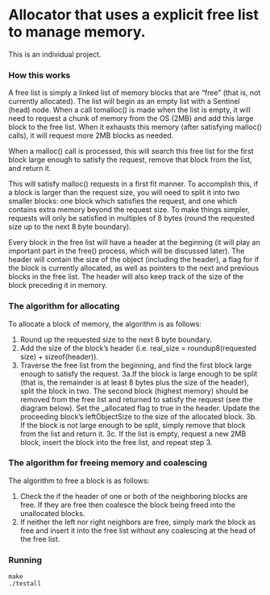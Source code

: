 # Allocator that uses a explicit free list to manage memory.
This is an individual project.

### How this works

A free list is simply a linked list of memory blocks that are “free” (that is, not currently allocated). The list will begin as an empty list with a Sentinel (head) node. When a call tomalloc() is made when the list is empty, it will need to request a chunk of memory from the OS (2MB) and add this large block to the free list. When it exhausts this memory (after satisfying malloc() calls), it will request more 2MB blocks as needed.

When a malloc() call is processed, this will search this free list for the first block large enough to satisfy the request, remove that block from the list, and return it. 

This will satisfy malloc() requests in a first fit manner. To accomplish this, if a block is larger than the request size, you will need to split it into two smaller blocks: one block which satisfies the request, and one which contains extra memory beyond the request size. To make things simpler, requests will only be satisfied in multiples of 8 bytes (round the requested size up to the next 8 byte boundary).

Every block in the free list will have a header at the beginning (it will play an important part in the free() process, which will be discussed later). The header will contain the size of the object (including the header), a flag for if the block is currently allocated, as well as pointers to the next and previous blocks in the free list.  The header will also keep track of the size of the block preceding it in memory.

### The algorithm for allocating

To allocate a block of memory, the algorithm is as follows:

  1.  Round up the requested size to the next 8 byte boundary.
  2.  Add the size of the block’s header (i.e. real_size = roundup8(requested size) + sizeof(header)).
  3.  Traverse the free list from the beginning, and find the first block large enough to satisfy the request.
    3a.If the block is large enough to be split (that is, the remainder is at least 8 bytes plus the size of the header), split the block in two. The second block (highest memory) should be removed from the free list and returned to satisfy the request (see the diagram below). Set the _allocated flag to true in the header. Update the proceeding block’s leftObjectSize to the size of the allocated block.
    3b. If the block is not large enough to be split, simply remove that block from the list and return it.
    3c. If the list is empty, request a new 2MB block, insert the block into the free list, and repeat step 3.
        
### The algorithm for freeing memory and coalescing
 
The algorithm to free a block is as follows:
1.  Check the if the header of one or both of the neighboring blocks are free. If they are free then coalesce the block being freed into the unallocated blocks.
2.  If neither the left nor right neighbors are free, simply mark the block as free and insert it into the free list without any coalescing at the head of the free list.

### Running
```
make
./testall
```
